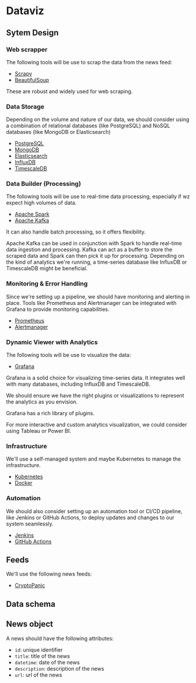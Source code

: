 # Dataviz

## Sytem Design

### Web scrapper

The following tools will be use to scrap the data from the news feed:

- [Scrapy](https://scrapy.org/)
- [BeautifulSoup](https://www.crummy.com/software/BeautifulSoup/bs4/doc/)

These are robust and widely used for web scraping.

### Data Storage

Depending on the volume and nature of our data, we should consider using a combination of relational databases (like PostgreSQL) and NoSQL databases (like MongoDB or Elasticsearch)

- [PostgreSQL](https://www.postgresql.org/)
- [MongoDB](https://www.mongodb.com/)
- [Elasticsearch](https://www.elastic.co/)
- [InfluxDB](https://www.influxdata.com/)
- [TimescaleDB](https://www.timescale.com/)

### Data Builder (Processing)

The following tools will be use to real-time data processing, especially if wz expect high volumes of data.

- [Apache Spark](https://spark.apache.org/)
- [Apache Kafka](https://kafka.apache.org/)

It can also handle batch processing, so it offers flexibility.

Apache Kafka can be used in conjunction with Spark to handle real-time data ingestion and processing.
Kafka can act as a buffer to store the scraped data and Spark can then pick it up for processing.
Depending on the kind of analytics we're running, a time-series database like InfluxDB or TimescaleDB might be beneficial.

### Monitoring & Error Handling

Since we're setting up a pipeline, we should have monitoring and alerting in place. Tools like Prometheus and Alertmanager can be integrated with Grafana to provide monitoring capabilities.

- [Prometheus](https://prometheus.io/)
- [Alertmanager](https://prometheus.io/docs/alerting/latest/alertmanager/)

### Dynamic Viewer with Analytics

The following tools will be use to visualize the data:

- [Grafana](https://grafana.com/)

Grafana is a solid choice for visualizing time-series data. It integrates well with many databases, including InfluxDB and TimescaleDB.

We should ensure we have the right plugins or visualizations to represent the analytics as you envision.

Grafana has a rich library of plugins.

For more interactive and custom analytics visualization, we could consider using Tableau or Power BI.

### Infrastructure

We'll use a self-managed system and maybe Kubernetes to manage the infrastructure.

- [Kubernetes](https://kubernetes.io/)
- [Docker](https://www.docker.com/)

### Automation

We should also consider setting up an automation tool or CI/CD pipeline, like Jenkins or GitHub Actions, to deploy updates and changes to our system seamlessly.

- [Jenkins](https://www.jenkins.io/)
- [GitHub Actions](https://github.com)

## Feeds

We'll use the following news feeds:

- [CryptoPanic](https://cryptopanic.com/news/)

## Data schema

## News object

A news should have the following attributes:

- `id`: unique identifier
- `title`: title of the news
- `datetime`: date of the news
- `description`: description of the news
- `url`: url of the news
